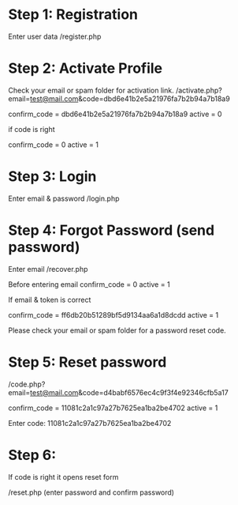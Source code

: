 # Step 1: Registration
Enter user data
/register.php

# Step 2: Activate Profile 
Check your email or spam folder for activation link.
/activate.php?email=test@mail.com&code=dbd6e41b2e5a21976fa7b2b94a7b18a9

  confirm_code = dbd6e41b2e5a21976fa7b2b94a7b18a9
  active = 0

if code is right

  confirm_code = 0
  active = 1

# Step 3: Login
Enter email & password
/login.php


# Step 4: Forgot Password (send password)
Enter email
/recover.php

Before entering email
  confirm_code = 0
  active = 1

If email & token is correct

  confirm_code = ff6db20b51289bf5d9134aa6a1d8dcdd
  active = 1

Please check your email or spam folder for a password reset code.


# Step 5: Reset password 
/code.php?email=test@mail.com&code=d4babf6576ec4c9f3f4e92346cfb5a17

  confirm_code = 11081c2a1c97a27b7625ea1ba2be4702
  active = 1

Enter code: 11081c2a1c97a27b7625ea1ba2be4702


# Step 6: 
If code is right it opens reset form



/reset.php (enter password and confirm password)



